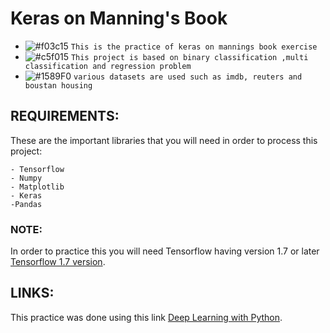 # Keras on Manning's Book
- ![#f03c15](https://placehold.it/15/f03c15/000000?text=+) `This is the practice of keras on mannings book exercise`
- ![#c5f015](https://placehold.it/15/c5f015/000000?text=+) `This project is based on binary classification ,multi classification and regression problem`
- ![#1589F0](https://placehold.it/15/1589F0/000000?text=+) `various datasets are used such as imdb, reuters and boustan housing`

## REQUIREMENTS:

These are the important libraries that you will need in order to process this project:

```
- Tensorflow
- Numpy
- Matplotlib
- Keras
-Pandas
```
### NOTE:

In order to practice this you will need Tensorflow having version 1.7 or later [Tensorflow 1.7 version](https://www.tensorflow.org/api_docs/python/tf/keras/Model).

## LINKS:

This practice was done using this link [Deep Learning with Python](https://www.manning.com/books/deep-learning-with-python).